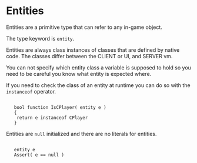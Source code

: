 # Entities

Entities are a primitive type that can refer to any in-game object.

The type keyword is `entity`.

Entities are always class instances of classes that are defined by native code. The classes differ between the CLIENT or UI, and SERVER vm.

You can not specify which entity class a variable is supposed to hold so you need to be careful you know what entity is expected where.

If you need to check the class of an entity at runtime you can do so with the `instanceof` operator.

```squirrel

   bool function IsCPlayer( entity e )
   {
    return e instanceof CPlayer
   }
```

Entities are `null` initialized and there are no literals for entities.

```squirrel

   entity e
   Assert( e == null )
```
